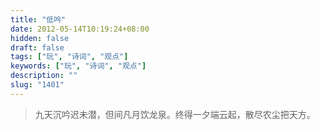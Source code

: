 ```yaml
---
title: "低吟"
date: 2012-05-14T10:19:24+08:00
hidden: false
draft: false
tags: ["玩", "诗词", "观点"]
keywords: ["玩", "诗词", "观点"]
description: ""
slug: "1401"
---
```


> 九天沉吟迟未潜，但间凡月饮龙泉。终得一夕端云起，散尽农尘把天方。
<!--more-->